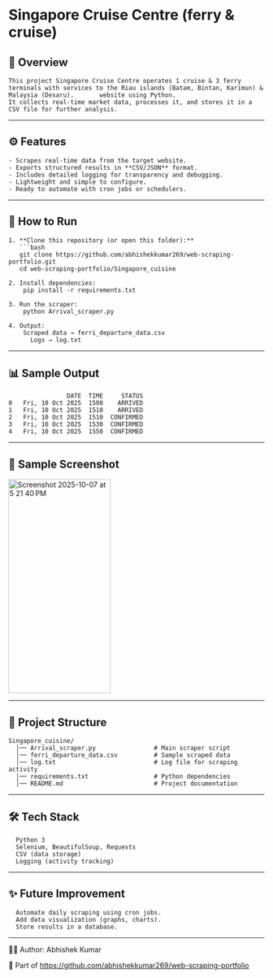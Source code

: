 # Singapore Cruise Centre (ferry & cruise)

## 📌 Overview
    This project Singapore Cruise Centre operates 1 cruise & 3 ferry terminals with services to the Riau islands (Batam, Bintan, Karimun) & Malaysia (Desaru).       website using Python.  
    It collects real-time market data, processes it, and stores it in a CSV file for further analysis.

---

## ⚙️ Features
    - Scrapes real-time data from the target website.  
    - Exports structured results in **CSV/JSON** format.  
    - Includes detailed logging for transparency and debugging.  
    - Lightweight and simple to configure.  
    - Ready to automate with cron jobs or schedulers.

---

## 🚀 How to Run

    1. **Clone this repository (or open this folder):**
       ```bash
       git clone https://github.com/abhishekkumar269/web-scraping-portfolio.git
       cd web-scraping-portfolio/Singapore_cuisine
    
    2. Install dependencies:
        pip install -r requirements.txt
    
    3. Run the scraper:
        python Arrival_scraper.py
    
    4. Output:
        Scraped data → ferri_departure_data.csv
          Logs → log.txt

---

## 📊 Sample Output

                    DATE  TIME     STATUS
    0   Fri, 10 Oct 2025  1500    ARRIVED
    1   Fri, 10 Oct 2025  1510    ARRIVED
    2   Fri, 10 Oct 2025  1510  CONFIRMED
    3   Fri, 10 Oct 2025  1530  CONFIRMED
    4   Fri, 10 Oct 2025  1550  CONFIRMED
        

---
## 📸 Sample Screenshot

<img width="201" height="421" alt="Screenshot 2025-10-07 at 5 21 40 PM" src="https://github.com/user-attachments/assets/287b8149-e3c1-481a-aeb1-cfc54b029704" />


---
## 📂 Project Structure
      
    Singapore_cuisine/
      │── Arrival_scraper.py                # Main scraper script
      │── ferri_departure_data.csv          # Sample scraped data
      │── log.txt                           # Log file for scraping activity
      │── requirements.txt                  # Python dependencies
      │── README.md                         # Project documentation
---

## 🛠️ Tech Stack

      Python 3
      Selenium, BeautifulSoup, Requests  
      CSV (data storage)
      Logging (activity tracking)

---
## ✨ Future Improvement

      Automate daily scraping using cron jobs.
      Add data visualization (graphs, charts).
      Store results in a database.

---
👨‍💻 Author: Abhishek Kumar

  🔗 Part of https://github.com/abhishekkumar269/web-scraping-portfolio
